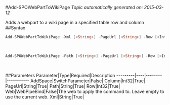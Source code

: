 #Add-SPOWebPartToWikiPage
*Topic automatically generated on: 2015-03-12*

Adds a webpart to a wiki page in a specified table row and column
##Syntax
```powershell
Add-SPOWebPartToWikiPage -Xml [<String>] -PageUrl [<String>] -Row [<Int32>] -Column [<Int32>] [-AddSpace [<SwitchParameter>]] [-Web [<WebPipeBind>]]
```
&nbsp;

```powershell
Add-SPOWebPartToWikiPage -Path [<String>] -PageUrl [<String>] -Row [<Int32>] -Column [<Int32>] [-AddSpace [<SwitchParameter>]] [-Web [<WebPipeBind>]]
```
&nbsp;

##Parameters
Parameter|Type|Required|Description
---------|----|--------|-----------
AddSpace|SwitchParameter|False|
Column|Int32|True|
PageUrl|String|True|
Path|String|True|
Row|Int32|True|
Web|WebPipeBind|False|The web to apply the command to. Leave empty to use the current web.
Xml|String|True|
